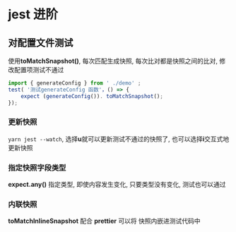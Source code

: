 # jest 进阶

## 对配置文件测试

使用**toMatchSnapshot()**, 每次匹配生成快照, 每次比对都是快照之间的比对, 修改配置项测试不通过

```js
import { generateConfig } from ' ./demo' ;
test( '测试generateConfig 函数'，() => {
    expect (generateConfig()). toMatchSnapshot();
});

```

### 更新快照

`yarn jest --watch`, 选择**u**就可以更新测试不通过的快照了, 也可以选择**i**交互式地更新快照

### 指定快照字段类型

**expect.any()** 指定类型, 即使内容发生变化, 只要类型没有变化, 测试也可以通过

### 内联快照

**toMatchInlineSnapshot** 配合 **prettier** 可以将 快照内嵌进测试代码中

